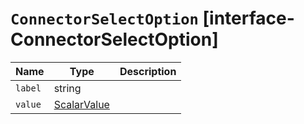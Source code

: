 # `ConnectorSelectOption` [interface-ConnectorSelectOption]

| Name | Type | Description |
| - | - | - |
| `label` | string | &nbsp; |
| `value` | [ScalarValue](./ScalarValue.md) | &nbsp; |
